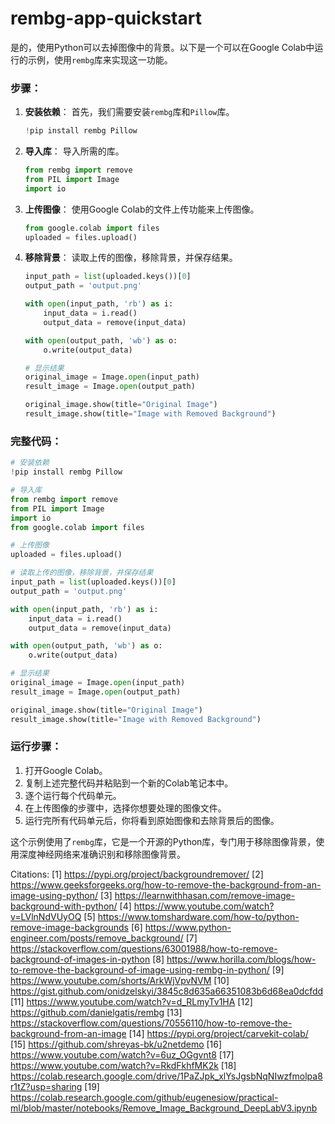 # rembg-app-quickstart
是的，使用Python可以去掉图像中的背景。以下是一个可以在Google Colab中运行的示例，使用`rembg`库来实现这一功能。

### 步骤：

1. **安装依赖**：
   首先，我们需要安装`rembg`库和`Pillow`库。

   ```python
   !pip install rembg Pillow
   ```

2. **导入库**：
   导入所需的库。

   ```python
   from rembg import remove
   from PIL import Image
   import io
   ```

3. **上传图像**：
   使用Google Colab的文件上传功能来上传图像。

   ```python
   from google.colab import files
   uploaded = files.upload()
   ```

4. **移除背景**：
   读取上传的图像，移除背景，并保存结果。

   ```python
   input_path = list(uploaded.keys())[0]
   output_path = 'output.png'

   with open(input_path, 'rb') as i:
       input_data = i.read()
       output_data = remove(input_data)

   with open(output_path, 'wb') as o:
       o.write(output_data)

   # 显示结果
   original_image = Image.open(input_path)
   result_image = Image.open(output_path)

   original_image.show(title="Original Image")
   result_image.show(title="Image with Removed Background")
   ```

### 完整代码：

```python
# 安装依赖
!pip install rembg Pillow

# 导入库
from rembg import remove
from PIL import Image
import io
from google.colab import files

# 上传图像
uploaded = files.upload()

# 读取上传的图像，移除背景，并保存结果
input_path = list(uploaded.keys())[0]
output_path = 'output.png'

with open(input_path, 'rb') as i:
    input_data = i.read()
    output_data = remove(input_data)

with open(output_path, 'wb') as o:
    o.write(output_data)

# 显示结果
original_image = Image.open(input_path)
result_image = Image.open(output_path)

original_image.show(title="Original Image")
result_image.show(title="Image with Removed Background")
```

### 运行步骤：

1. 打开Google Colab。
2. 复制上述完整代码并粘贴到一个新的Colab笔记本中。
3. 逐个运行每个代码单元。
4. 在上传图像的步骤中，选择你想要处理的图像文件。
5. 运行完所有代码单元后，你将看到原始图像和去除背景后的图像。

这个示例使用了`rembg`库，它是一个开源的Python库，专门用于移除图像背景，使用深度神经网络来准确识别和移除图像背景。

Citations:
[1] https://pypi.org/project/backgroundremover/
[2] https://www.geeksforgeeks.org/how-to-remove-the-background-from-an-image-using-python/
[3] https://learnwithhasan.com/remove-image-background-with-python/
[4] https://www.youtube.com/watch?v=LVlnNdVUyOQ
[5] https://www.tomshardware.com/how-to/python-remove-image-backgrounds
[6] https://www.python-engineer.com/posts/remove_background/
[7] https://stackoverflow.com/questions/63001988/how-to-remove-background-of-images-in-python
[8] https://www.horilla.com/blogs/how-to-remove-the-background-of-image-using-rembg-in-python/
[9] https://www.youtube.com/shorts/ArkWjVpvNVM
[10] https://gist.github.com/onidzelskyi/3845c8d635a66351083b6d68ea0dcfdd
[11] https://www.youtube.com/watch?v=d_RLmyTv1HA
[12] https://github.com/danielgatis/rembg
[13] https://stackoverflow.com/questions/70556110/how-to-remove-the-background-from-an-image
[14] https://pypi.org/project/carvekit-colab/
[15] https://github.com/shreyas-bk/u2netdemo
[16] https://www.youtube.com/watch?v=6uz_OGgvnt8
[17] https://www.youtube.com/watch?v=RkdFkhfMK2k
[18] https://colab.research.google.com/drive/1PaZJpk_xlYsJgsbNqNIwzfmolpa8r1tZ?usp=sharing
[19] https://colab.research.google.com/github/eugenesiow/practical-ml/blob/master/notebooks/Remove_Image_Background_DeepLabV3.ipynb
